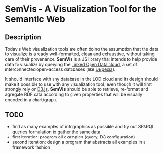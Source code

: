 # SemVis - A Visualization Tool for the Semantic Web

## Description
Today's Web visualization tools are often doing the assumption that the
data to visualize is already well-formatted, clean and exhaustive, without
taking care of their provenance. **SemVis** is a JS library that intends
to help provide data to visualize by querying the
[Linked Open Data cloud](http://lod-cloud.net/), a set of interconnected
open-access databases (like [DBpedia](dbpedia.org/)).

It should interface with any database in the LOD cloud and its design
should make it possible to use with any visualization tool, even though
it will first strongly rely on [D3.js](http://d3js.org/). **SemVis** should
be able to retrieve, re-format and agregate RDF data according to given
properties that will be visually encoded in a chart/graph.

## TODO
* find as many examples of infographics as possible and try out SPARQL
queries formulation to gather the same data.
* first iteration: program all examples (query, D3 configuration)
* second iteration: design a program that abstracts all examples in a
framework fashion
